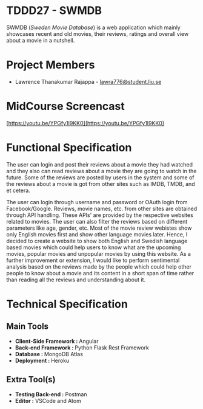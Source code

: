 # TDDD27 - SWMDB
SWMDB (<i>Sweden Movie Database</i>) is a web application which mainly showcases recent and old movies, their reviews, ratings and overall view about a movie in a nutshell.

# Project Members
* Lawrence Thanakumar Rajappa - lawra776@student.liu.se

# MidCourse Screencast
[https://youtu.be/YPGfy1I9KK0](https://youtu.be/YPGfy1I9KK0)

# Functional Specification
The user can login and post their reviews about a movie they had watched and they also can read reviews about a
movie they are going to watch in the future. Some of the reviews are posted by users in the system and some of the 
reviews about a movie is got from other sites such as IMDB, TMDB, and et cetera.

The user can login through username and password or OAuth login from Facebook/Google. Reviews,
movie names, etc. from other sites are obtained through API handling. These APIs' are provided by the respective websites related to movies. The user can also filter the reviews based on different parameters like age, gender, etc. Most of the movie review webistes show only English movies first and show other language movies later.
Hence, I decided to create a website to show both English and Swedish language based movies which could help
users to know what are the upcoming movies, popular movies and unpopular movies by using this website. As a 
further improvement or extension, I would like to perform sentimental analysis based on the reviews made by the 
people which could help other people to know about a movie and its content in a short span of time rather than
reading all the reviews and understanding about it.

# Technical Specification
## Main Tools
* <b>Client-Side Framework : </b>Angular
* <b>Back-end Framework : </b>Python Flask Rest Framework
* <b>Database : </b>MongoDB Atlas
* <b>Deployment : </b>Heroku

## Extra Tool(s)
* <b> Testing Back-end :</b> Postman
* <b> Editor :</b> VSCode and Atom
